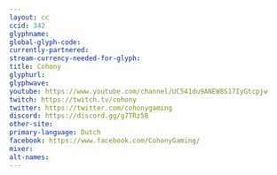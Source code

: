 ```yaml
---
layout: cc
ccid: 342
glyphname: 
global-glyph-code: 
currently-partnered: 
stream-currency-needed-for-glyph: 
title: Cohony
glyphurl: 
glyphwave: 
youtube: https://www.youtube.com/channel/UC541du9ANEW8S17IyGtcpjw
twitch: https://twitch.tv/cohony
twitter: https://twitter.com/cohonygaming
discord: https://discord.gg/g7TRz5B
other-site: 
primary-language: Dutch
facebook: https://www.facebook.com/CohonyGaming/
mixer: 
alt-names: 
---
```


